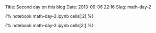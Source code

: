 Title: Second day on this blog
Date: 2013-09-06 22:16
Slug: math-day-2

{% notebook math-day-2.ipynb cells[:2] %}
<!-- PELICAN_END_SUMMARY -->
{% notebook math-day-2.ipynb cells[2:] %}
